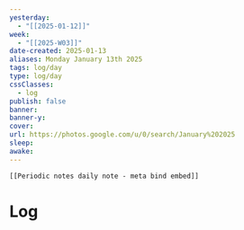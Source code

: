 ```yaml
---
yesterday: 
  - "[[2025-01-12]]"
week: 
  - "[[2025-W03]]" 
date-created: 2025-01-13
aliases: Monday January 13th 2025
tags: log/day
type: log/day
cssClasses:
  - log
publish: false
banner: 
banner-y: 
cover: 
url: https://photos.google.com/u/0/search/January%202025
sleep: 
awake:
---
```


```meta-bind-embed
[[Periodic notes daily note - meta bind embed]]
```

# Log